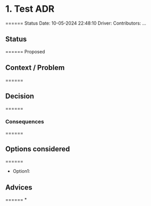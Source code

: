 
# 1. Test ADR
======
Status Date: 10-05-2024 22:48:10
Driver: <Your Name>
Contributors: ...

## Status
======
Proposed

## Context / Problem
======

## Decision
======

### Consequences
======

## Options considered
======

* Option1:


## Advices
======
* 

